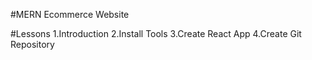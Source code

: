 #MERN Ecommerce Website

#Lessons
1.Introduction
2.Install Tools
3.Create React App
4.Create Git Repository
